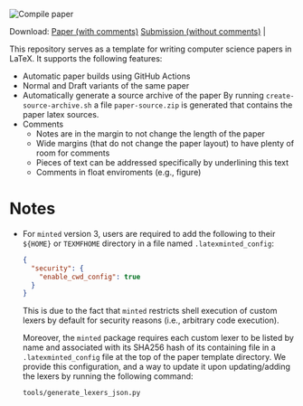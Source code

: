 ![Compile paper](../../workflows/Compile%20paper/badge.svg)

Download:
[Paper (with comments)](../../releases/latest/download/paper.pdf)
[Submission (without comments)](../../releases/latest/download/submission.pdf) |

This repository serves as a template for writing computer science papers in LaTeX. It supports
the following features:

  - Automatic paper builds using GitHub Actions
  - Normal and Draft variants of the same paper
  - Automatically generate a source archive of the paper
    By running `create-source-archive.sh` a file `paper-source.zip` is
    generated that contains the paper latex sources.
  - Comments
    - Notes are in the margin to not change the length of the paper
    - Wide margins (that do not change the paper layout) to have plenty
      of room for comments
    - Pieces of text can be addressed specifically by underlining this text
    - Comments in float enviroments (e.g., figure)

# Notes

- For `minted` version 3, users are required to add the following to their `${HOME}` or `TEXMFHOME` directory in a file 
  named `.latexminted_config`:

  ```json
  {
    "security": {
      "enable_cwd_config": true
    }
  }
  ```

  This is due to the fact that `minted` restricts shell execution of custom lexers by default for security reasons
  (i.e., arbitrary code execution).

  Moreover, the `minted` package requires each custom lexer to be listed by name and associated with its SHA256 hash of
  its containing file in a `.latexminted_config` file at the top of the paper template directory. We provide this 
  configuration, and a way to update it upon updating/adding the lexers by running the following command:

  ```bash
  tools/generate_lexers_json.py
  ```
